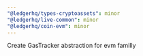 ```yaml
---
"@ledgerhq/types-cryptoassets": minor
"@ledgerhq/live-common": minor
"@ledgerhq/coin-evm": minor
---
```


Create GasTracker abstraction for evm familly
